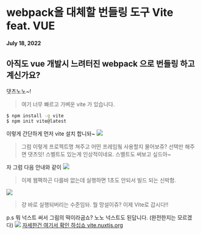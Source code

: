 # webpack을 대체할 번들링 도구 Vite feat. VUE

#### July 18, 2022

## 아직도 vue 개발시 느려터진 webpack 으로 번들링 하고 계신가요?

댓츠노노~!

> 여기 너무 빠르고 가벼운 vite 가 있습니다.

```bash
$ npm install -g vite
$ npm init vite@latest
```

이렇게 간단하게 먼저 vite 설치 합니돠~
![](https://velog.velcdn.com/images/lazism/post/aed4c4a1-3e31-417e-8714-ac0d5bfe01d6/image.png)

> 그럼 이렇게 프로젝트명 쳐주고 어떤 프레임웤 사용할지 물어보쥬?
> 선택만 해주면 댓츠잇!
> 스벨트도 있는게 인상적이네요. 스벨트도 써보고 싶드아~

자 그럼 다음 안내와 같이
![](https://velog.velcdn.com/images/lazism/post/69d626b1-ecce-480a-b218-f170c1317a2c/image.png)

> 이제 웹팩하곤 다를바 없는데 실행하면 1초도 안되서 빌드 되는 신박함.

![](https://velog.velcdn.com/images/lazism/post/74457cf9-cea6-4df2-9314-a0853b99979f/image.png)

> 걍 바로 실행되버리는 수준임돠.
> 뭘 망설이쥬? 이제 Vite로 갑시다!!

p.s 뭐 넉스트 써서 그림의 떡이라굽쇼? 노노 넉스트도 된답니다. (완전한지는 모르겠다)
![](https://velog.velcdn.com/images/lazism/post/fa4334f9-ffa0-4083-85fc-17a162cb08fd/image.png)
[자세한건 여기서 확인 하십쇼 vite.nuxtjs.org](https://vite.nuxtjs.org/)
